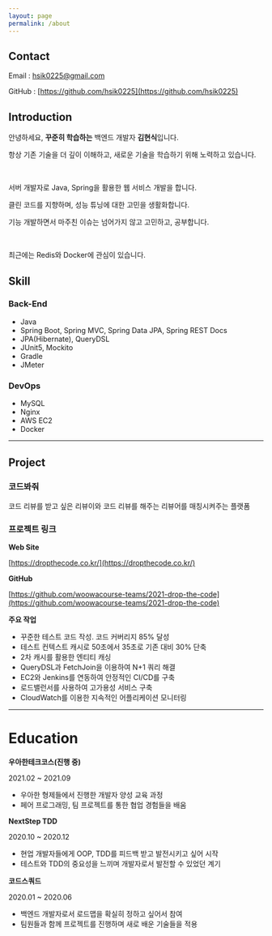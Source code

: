 ```yaml
---
layout: page
permalink: /about
---
```


## Contact

Email : hsik0225@gmail.com

GitHub : [https://github.com/hsik0225](https://github.com/hsik0225)

## Introduction
안녕하세요, **꾸준히 학습하는** 백엔드 개발자 **김현식**입니다. 

항상 기존 기술을 더 깊이 이해하고, 새로운 기술을 학습하기 위해 노력하고 있습니다.

</br>

서버 개발자로 Java, Spring을 활용한 웹 서비스 개발을 합니다.

클린 코드를 지향하며, 성능 튜닝에 대한 고민을 생활화합니다.

기능 개발하면서 마주친 이슈는 넘어가지 않고 고민하고, 공부합니다.

</br>

최근에는 Redis와 Docker에 관심이 있습니다.

## Skill

### Back-End

- Java
- Spring Boot, Spring MVC, Spring Data JPA, Spring REST Docs
- JPA(Hibernate), QueryDSL
- JUnit5, Mockito
- Gradle
- JMeter

### DevOps

- MySQL
- Nginx
- AWS EC2
- Docker

---

## Project

### 코드봐줘

코드 리뷰를 받고 싶은 리뷰이와 코드 리뷰를 해주는 리뷰어를 매칭시켜주는 플랫폼

### **프로젝트 링크**

**Web Site**

[https://dropthecode.co.kr/](https://dropthecode.co.kr/)

**GitHub**

[https://github.com/woowacourse-teams/2021-drop-the-code](https://github.com/woowacourse-teams/2021-drop-the-code)

**주요 작업**

- 꾸준한 테스트 코드 작성. 코드 커버리지 85% 달성
- 테스트 컨텍스트 캐시로 50초에서 35초로 기존 대비 30% 단축
- 2차 캐시를 활용한 엔티티 캐싱
- QueryDSL과 FetchJoin을 이용하여 N+1 쿼리 해결
- EC2와 Jenkins를 연동하여 안정적인 CI/CD를 구축
- 로드밸런서를 사용하여 고가용성 서비스 구축
- CloudWatch를 이용한 지속적인 어플리케이션 모니터링

---

# Education

**우아한테크코스(진행 중)**

2021.02 ~ 2021.09

- 우아한 형제들에서 진행한 개발자 양성 교육 과정
- 페어 프로그래밍, 팀 프로젝트를 통한 협업 경험들을 배움

**NextStep TDD**

2020.10 ~ 2020.12

- 현업 개발자들에게 OOP, TDD를  피드백 받고 발전시키고 싶어 시작
- 테스트와 TDD의 중요성을 느끼며 개발자로서 발전할 수 있었던 계기

**코드스쿼드**

2020.01 ~ 2020.06

- 백엔드 개발자로서 로드맵을 확실히 정하고 싶어서 참여
- 팀원들과 함께 프로젝트를 진행하며 새로 배운 기술들을 적용
